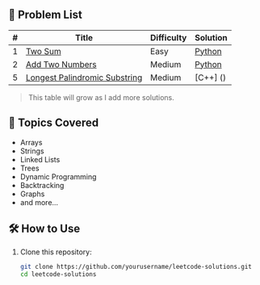 

## 📝 Problem List

| # | Title | Difficulty | Solution |
|---|-------|------------|----------|
| 1 | [Two Sum](https://leetcode.com/problems/two-sum/) | Easy | [Python](./Two%20Sum/two_sum.py) |
| 2 | [Add Two Numbers](https://leetcode.com/problems/add-two-numbers/) | Medium | [Python](./Add%20Two%20Numbers/add_two_numbers.py) |
| 5 | [Longest Palindromic Substring](https://leetcode.com/problems/longest-palindromic-substring/) | Medium | [C++] () |

> This table will grow as I add more solutions.

## 🚀 Topics Covered

- Arrays
- Strings
- Linked Lists
- Trees
- Dynamic Programming
- Backtracking
- Graphs
- and more...

## 🛠️ How to Use

1. Clone this repository:
   ```bash
   git clone https://github.com/yourusername/leetcode-solutions.git
   cd leetcode-solutions

